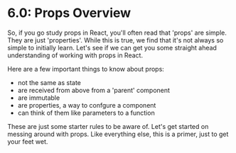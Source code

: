 # 6.0: Props Overview

So, if you go study props in React, you'll often read that 'props' are simple. They are just 'properties'. While this is true, we find that it's not always so simple to initially learn. Let's see if we can get you some straight ahead understanding of working with props in React.

Here are a few important things to know about props:

* not the same as state
* are received from above from a 'parent' component
* are immutable
* are properties, a way to confgure a component
* can think of them like parameters to a function

These are just some starter rules to be aware of. Let's get started on messing around with props. Like everything else, this is a primer, just to get your feet wet.

